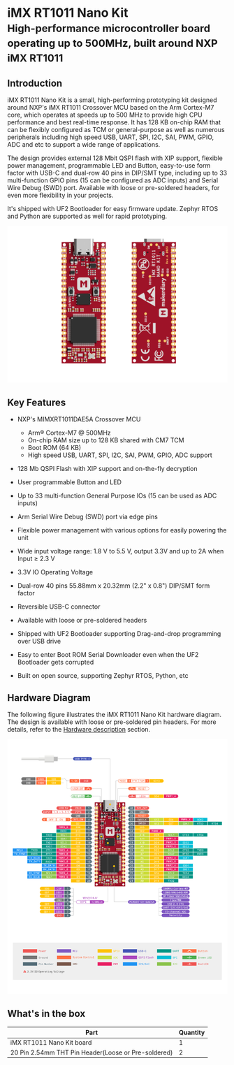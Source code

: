 # iMX RT1011 Nano Kit<br/><small>High-performance microcontroller board operating up to 500MHz, built around NXP iMX RT1011</small>

## Introduction

iMX RT1011 Nano Kit is a small, high-performing prototyping kit designed around NXP's iMX RT1011 Crossover MCU based on the Arm Cortex-M7 core, which operates at speeds up to 500 MHz to provide high CPU performance and best real-time response. It has 128 KB on-chip RAM that can be flexibly configured as TCM or general-purpose as well as numerous peripherals including high speed USB, UART, SPI, I2C, SAI, PWM, GPIO, ADC and etc to support a wide range of applications.

The design provides external 128 Mbit QSPI flash with XIP support, flexible power management, programmable LED and Button, easy-to-use form factor with USB-C and dual-row 40 pins in DIP/SMT type, including up to 33 multi-function GPIO pins (15 can be configured as ADC inputs) and Serial Wire Debug (SWD) port. Available with loose or pre-soldered headers, for even more flexibility in your projects.

It's shipped with UF2 Bootloader for easy firmware update. Zephyr RTOS and Python are supported as well for rapid prototyping.

![product hero](assets/images/imxrt1011-nanokit-hero.png)

## Key Features

* NXP's MIMXRT1011DAE5A Crossover MCU

    - Arm® Cortex-M7 @ 500MHz
    - On-chip RAM size up to 128 KB shared with CM7 TCM
    - Boot ROM (64 KB)
    - High speed USB, UART, SPI, I2C, SAI, PWM, GPIO, ADC support

* 128 Mb QSPI Flash with XIP support and on-the-fly decryption
* User programmable Button and LED
* Up to 33 multi-function General Purpose IOs (15 can be used as ADC inputs)
* Arm Serial Wire Debug (SWD) port via edge pins
* Flexible power management with various options for easily powering the unit
* Wide input voltage range: 1.8 V to 5.5 V, output 3.3V and up to 2A when Input ≥ 2.3 V
* 3.3V IO Operating Voltage
* Dual-row 40 pins 55.88mm x 20.32mm (2.2" x 0.8") DIP/SMT form factor
* Reversible USB-C connector
* Available with loose or pre-soldered headers
* Shipped with UF2 Bootloader supporting Drag-and-drop programming over USB drive
* Easy to enter Boot ROM Serial Downloader even when the UF2 Bootloader gets corrupted
* Built on open source, supporting Zephyr RTOS, Python, etc

## Hardware Diagram

The following figure illustrates the iMX RT1011 Nano Kit hardware diagram. The design is available with loose or pre-soldered pin headers. For more details, refer to the [Hardware description](./hardware.md) section.

[![](assets/images/imxrt1011-nanokit-pinout_reva.png)](assets/attachments/imxrt1011-nanokit-pinout_reva.pdf)

## What's in the box

|Part                                                |Quantity |
|----------------------------------------------------|---------|
|iMX RT1011 Nano Kit board                           |1        |
|20 Pin 2.54mm THT Pin Header(Loose or Pre-soldered) |2        |

